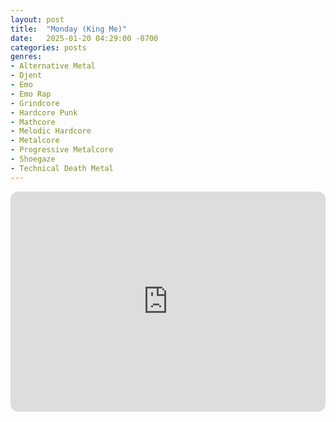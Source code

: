 ```yaml
---
layout: post
title:  "Monday (King Me)"
date:   2025-01-20 04:29:00 -0700
categories: posts
genres:
- Alternative Metal
- Djent
- Emo
- Emo Rap
- Grindcore
- Hardcore Punk
- Mathcore
- Melodic Hardcore
- Metalcore
- Progressive Metalcore
- Shoegaze
- Technical Death Metal 
---
```

<iframe style="border-radius:12px" src="https://open.spotify.com/embed/playlist/6HN7elY8sQXMCDcf5KU7gZ?utm_source=generator" width="100%" height="352" frameBorder="0" allowfullscreen="" allow="autoplay; clipboard-write; encrypted-media; fullscreen; picture-in-picture" loading="lazy"></iframe>